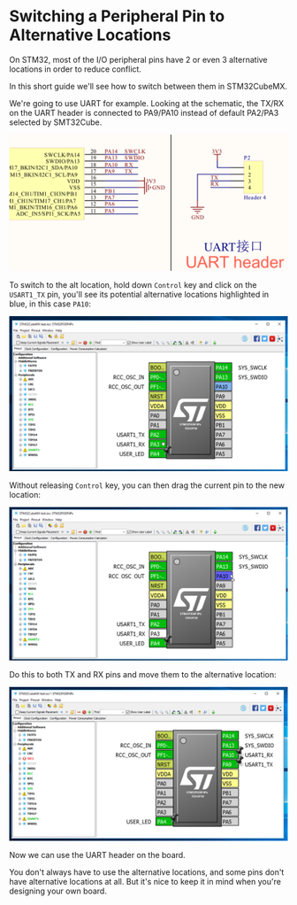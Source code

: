 # Switching a Peripheral Pin to Alternative Locations

On STM32, most of the I/O peripheral pins have 2 or even 3 alternative locations in order to reduce conflict. 

In this short guide we'll see how to switch between them in STM32CubeMX.

We're going to use UART for example. Looking at the schematic, the TX/RX on the UART header is connected to PA9/PA10 instead of default PA2/PA3 selected by SMT32Cube.

![Alt text](resources/sche.png)

To switch to the alt location, hold down `Control` key and click on the `USART1_TX` pin, you'll see its potential alternative locations highlighted in blue, in this case `PA10`:

![Alt text](resources/cubealt.png)

Without releasing `Control` key, you can then drag the current pin to the new location:

![Alt text](resources/cubedrag.png)

Do this to both TX and RX pins and move them to the alternative location:

![Alt text](resources/cubenewloc.png)

Now we can use the UART header on the board.

You don't always have to use the alternative locations, and some pins don't have alternative locations at all. But it's nice to keep it in mind when you're designing your own board.